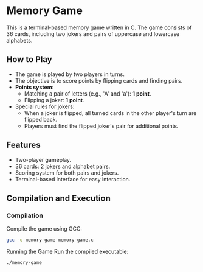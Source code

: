 # Memory Game

This is a terminal-based memory game written in C. The game consists of 36 cards, including two jokers and pairs of uppercase and lowercase alphabets.

## How to Play

- The game is played by two players in turns.
- The objective is to score points by flipping cards and finding pairs.
- **Points system**:
  - Matching a pair of letters (e.g., 'A' and 'a'): **1 point**.
  - Flipping a joker: **1 point**.
- Special rules for jokers:
  - When a joker is flipped, all turned cards in the other player's turn are flipped back.
  - Players must find the flipped joker's pair for additional points.

## Features

- Two-player gameplay.
- 36 cards: 2 jokers and alphabet pairs.
- Scoring system for both pairs and jokers.
- Terminal-based interface for easy interaction.

## Compilation and Execution

### Compilation
Compile the game using GCC:
```bash
gcc -o memory-game memory-game.c
```
Running the Game
Run the compiled executable:
```bash
./memory-game
```